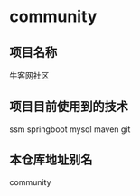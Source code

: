 # community

## 项目名称
牛客网社区

## 项目目前使用到的技术
  ssm
  springboot
  mysql
  maven
  git
## 本仓库地址别名
 community




